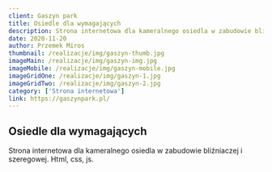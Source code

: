 ```yaml
---
client: Gaszyn park
title: Osiedle dla wymagających
description: Strona internetowa dla kameralnego osiedla w zabudowie bliźniaczej i szeregowej. 
date: 2020-11-20
author: Przemek Miros
thumbnail: /realizacje/img/gaszyn-thumb.jpg
imageMain: /realizacje/img/gaszyn-img.jpg
imageMobile: /realizacje/img/gaszyn-mobile.jpg
imageGridOne: /realizacje/img/gaszyn-1.jpg
imageGridTwo: /realizacje/img/gaszyn-2.jpg
category: ['Strona internetowa']
link: https://gaszynpark.pl/
---
```


## Osiedle dla wymagających

Strona internetowa dla kameralnego osiedla w zabudowie bliźniaczej i szeregowej. Html, css, js.
